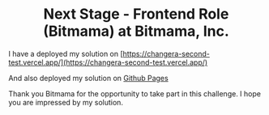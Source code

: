 <h1 align="center"><b>Next Stage - Frontend Role (Bitmama) at Bitmama, Inc.</b></h1>
</b></h1>


I have a deployed my solution on  [https://changera-second-test.vercel.app/](https://changera-second-test.vercel.app/)

And also deployed my solution on [Github Pages](https://github.com/Princess-Jewel/changera-second-test)

Thank you Bitmama for the opportunity to take part in this challenge. I hope you are impressed by my solution. 
